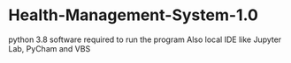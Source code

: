 # Health-Management-System-1.0
python 3.8 software required to run the program
Also local IDE like Jupyter Lab, PyCham and VBS
